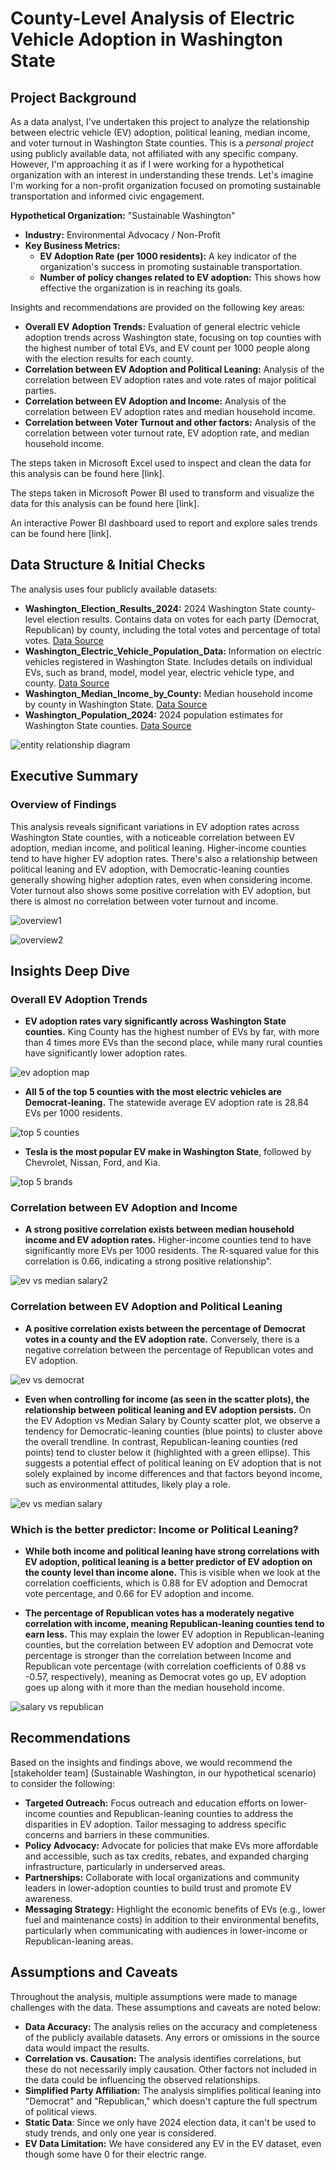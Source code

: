 # County-Level Analysis of Electric Vehicle Adoption in Washington State

## Project Background

As a data analyst, I've undertaken this project to analyze the relationship between electric vehicle (EV) adoption, political leaning, median income, and voter turnout in Washington State counties.  This is a *personal project* using publicly available data, not affiliated with any specific company. However, I'm approaching it as if I were working for a hypothetical organization with an interest in understanding these trends. Let's imagine I'm working for a non-profit organization focused on promoting sustainable transportation and informed civic engagement.

**Hypothetical Organization:**  "Sustainable Washington"

*   **Industry:**  Environmental Advocacy / Non-Profit
*   **Key Business Metrics:**
    *   **EV Adoption Rate (per 1000 residents):**  A key indicator of the organization's success in promoting sustainable transportation.
    *   **Number of policy changes related to EV adoption:** This shows how effective the organization is in reaching its goals.

Insights and recommendations are provided on the following key areas:

*   **Overall EV Adoption Trends:** Evaluation of general electric vehicle adoption trends across Washington state, focusing on top counties with the highest number of total EVs, and EV count per 1000 people along with the election results for each county.
*   **Correlation between EV Adoption and Political Leaning:** Analysis of the correlation between EV adoption rates and vote rates of major political parties.
*   **Correlation between EV Adoption and Income:** Analysis of the correlation between EV adoption rates and median household income.
*   **Correlation between Voter Turnout and other factors:** Analysis of the correlation between voter turnout rate, EV adoption rate, and median household income.

The steps taken in Microsoft Excel used to inspect and clean the data for this analysis can be found here [link].

The steps taken in Microsoft Power BI used to transform and visualize the data for this analysis can be found here [link].

An interactive Power BI dashboard used to report and explore sales trends can be found here [link].

## Data Structure & Initial Checks

The analysis uses four publicly available datasets:

*   **Washington_Election_Results_2024:**  2024 Washington State county-level election results. Contains data on votes for each party (Democrat, Republican) by county, including the total votes and percentage of total votes. [Data Source](https://results.vote.wa.gov/results/20241105/export.html)
*   **Washington_Electric_Vehicle_Population_Data:**  Information on electric vehicles registered in Washington State. Includes details on individual EVs, such as brand, model, model year, electric vehicle type, and county. [Data Source](https://catalog.data.gov/dataset/electric-vehicle-population-data)
*   **Washington_Median_Income_by_County:** Median household income by county in Washington State. [Data Source](https://hdpulse.nimhd.nih.gov/data-portal/social/table?socialtopic=030&socialtopic_options=social_6&demo=00011&demo_options=income_3&race=00&race_options=race_7&sex=0&sex_options=sexboth_1&age=001&age_options=ageall_1&statefips=53&statefips_options=area_states)
*   **Washington_Population_2024:**  2024 population estimates for Washington State counties. [Data Source](https://ofm.wa.gov/washington-data-research/population-demographics/population-estimates/april-1-official-population-estimates)

![entity relationship diagram](https://github.com/user-attachments/assets/5b679540-d22f-4646-864d-5825243252fa)

## Executive Summary

### Overview of Findings

This analysis reveals significant variations in EV adoption rates across Washington State counties, with a noticeable correlation between EV adoption, median income, and political leaning.  Higher-income counties tend to have higher EV adoption rates.  There's also a relationship between political leaning and EV adoption, with Democratic-leaning counties generally showing higher adoption rates, even when considering income.  Voter turnout also shows some positive correlation with EV adoption, but there is almost no correlation between voter turnout and income.

![overview1](https://github.com/user-attachments/assets/67382bc3-ec7d-4671-b905-bf49009d8bdc)

![overview2](https://github.com/user-attachments/assets/aa970796-050b-4f57-bb30-324436b98873)

## Insights Deep Dive

### Overall EV Adoption Trends

*   **EV adoption rates vary significantly across Washington State counties.** King County has the highest number of EVs by far, with more than 4 times more EVs than the second place, while many rural counties have significantly lower adoption rates.

![ev adoption map](https://github.com/user-attachments/assets/cbd58e11-a09e-4230-9b95-3d0f8c07672c)

*   **All 5 of the top 5 counties with the most electric vehicles are Democrat-leaning.** The statewide average EV adoption rate is 28.84 EVs per 1000 residents.

![top 5 counties](https://github.com/user-attachments/assets/b8eeb565-f9b3-492b-bd1e-c551aa59f648)

*   **Tesla is the most popular EV make in Washington State**, followed by Chevrolet, Nissan, Ford, and Kia.

![top 5 brands](https://github.com/user-attachments/assets/6cf926c7-45ff-49a9-9bff-0b3fee769500)

### Correlation between EV Adoption and Income

*   **A strong positive correlation exists between median household income and EV adoption rates.** Higher-income counties tend to have significantly more EVs per 1000 residents. The R-squared value for this correlation is 0.66, indicating a strong positive relationship".

![ev vs median salary2](https://github.com/user-attachments/assets/a16da4e9-e3b8-4851-b233-5580bbeb5c79)

### Correlation between EV Adoption and Political Leaning

*   **A positive correlation exists between the percentage of Democrat votes in a county and the EV adoption rate.** Conversely, there is a negative correlation between the percentage of Republican votes and EV adoption.

![ev vs democrat](https://github.com/user-attachments/assets/e5f8b4eb-f522-40af-a035-19123e87b5d8)

*   **Even when controlling for income (as seen in the scatter plots), the relationship between political leaning and EV adoption persists.** On the EV Adoption vs Median Salary by County scatter plot, we observe a tendency for Democratic-leaning counties (blue points) to cluster above the overall trendline. In contrast, Republican-leaning counties (red points) tend to cluster below it (highlighted with a green ellipse). This suggests a potential effect of political leaning on EV adoption that is not solely explained by income differences and that factors beyond income, such as environmental attitudes, likely play a role.

![ev vs median salary](https://github.com/user-attachments/assets/61431079-74d2-43b6-91d8-01f7e7548531)

### Which is the better predictor: Income or Political Leaning?

*   **While both income and political leaning have strong correlations with EV adoption, political leaning is a better predictor of EV adoption on the county level than income alone.** This is visible when we look at the correlation coefficients, which is 0.88 for EV adoption and Democrat vote percentage, and 0.66 for EV adoption and income.

*    **The percentage of Republican votes has a moderately negative correlation with income, meaning Republican-leaning counties tend to earn less.** This may explain the lower EV adoption in Republican-leaning counties, but the correlation between EV adoption and Democrat vote percentage is stronger than the correlation between Income and Republican vote percentage (with correlation coefficients of 0.88 vs -0.57, respectively), meaning as Democrat votes go up, EV adoption goes up along with it more than the median household income.

![salary vs republican](https://github.com/user-attachments/assets/f9a76fe5-8a02-4e87-9198-f2c75cb44a90)

## Recommendations

Based on the insights and findings above, we would recommend the [stakeholder team] (Sustainable Washington, in our hypothetical scenario) to consider the following:

*   **Targeted Outreach:**  Focus outreach and education efforts on lower-income counties and Republican-leaning counties to address the disparities in EV adoption. Tailor messaging to address specific concerns and barriers in these communities.
*   **Policy Advocacy:**  Advocate for policies that make EVs more affordable and accessible, such as tax credits, rebates, and expanded charging infrastructure, particularly in underserved areas.
*   **Partnerships:**  Collaborate with local organizations and community leaders in lower-adoption counties to build trust and promote EV awareness.
*   **Messaging Strategy:**  Highlight the economic benefits of EVs (e.g., lower fuel and maintenance costs) in addition to their environmental benefits, particularly when communicating with audiences in lower-income or Republican-leaning areas.

## Assumptions and Caveats

Throughout the analysis, multiple assumptions were made to manage challenges with the data. These assumptions and caveats are noted below:

*   **Data Accuracy:** The analysis relies on the accuracy and completeness of the publicly available datasets. Any errors or omissions in the source data would impact the results.
*   **Correlation vs. Causation:**  The analysis identifies correlations, but these do not necessarily imply causation. Other factors not included in the data could be influencing the observed relationships.
*   **Simplified Party Affiliation:**  The analysis simplifies political leaning into "Democrat" and "Republican," which doesn't capture the full spectrum of political views.
*   **Static Data**: Since we only have 2024 election data, it can't be used to study trends, and only one year is considered.
*   **EV Data Limitation:** We have considered any EV in the EV dataset, even though some have 0 for their electric range.
